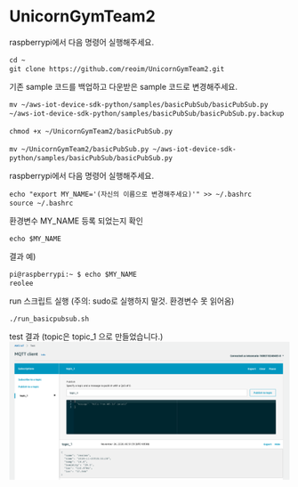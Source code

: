 # UnicornGymTeam2
raspberrypi에서 다음 명령어 실행해주세요.
```
cd ~
git clone https://github.com/reoim/UnicornGymTeam2.git
```




기존 sample 코드를 백업하고 다운받은 sample 코드로 변경해주세요.
```
mv ~/aws-iot-device-sdk-python/samples/basicPubSub/basicPubSub.py ~/aws-iot-device-sdk-python/samples/basicPubSub/basicPubSub.py.backup

chmod +x ~/UnicornGymTeam2/basicPubSub.py

mv ~/UnicornGymTeam2/basicPubSub.py ~/aws-iot-device-sdk-python/samples/basicPubSub/basicPubSub.py
```




raspberrypi에서 다음 명령어 실행해주세요.
```
echo "export MY_NAME='(자신의 이름으로 변경해주세요)'" >> ~/.bashrc
source ~/.bashrc
```




환경변수 MY_NAME 등록 되었는지 확인
```
echo $MY_NAME
```




결과 예)
```
pi@raspberrypi:~ $ echo $MY_NAME
reolee
```




run 스크립트 실행 (주의: sudo로 실행하지 말것. 환경변수 못 읽어옴)
```
./run_basicpubsub.sh
```




test 결과 (topic은 topic_1 으로 만들었습니다.)
![test](/images/test.png)